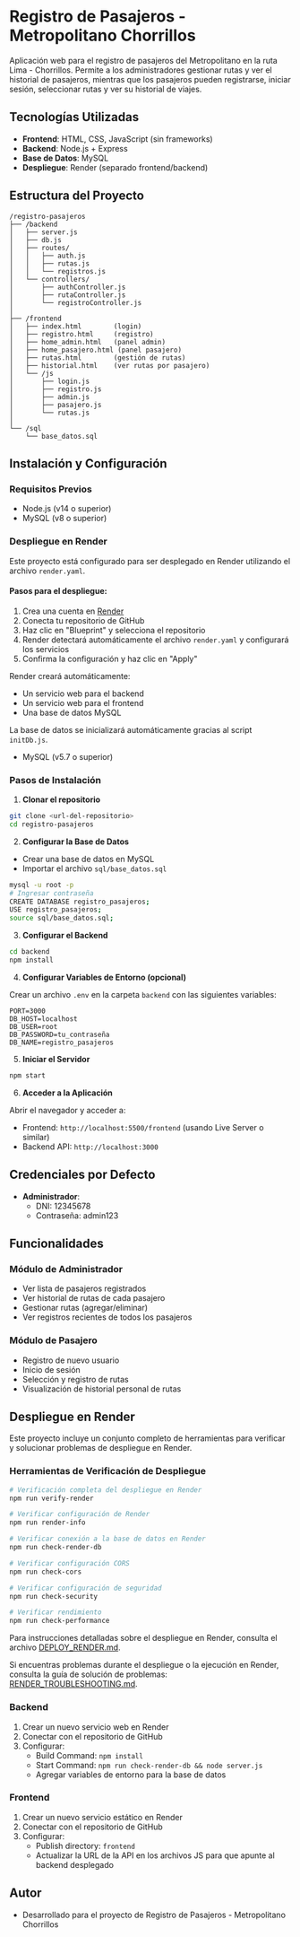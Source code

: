 # Registro de Pasajeros - Metropolitano Chorrillos

Aplicación web para el registro de pasajeros del Metropolitano en la ruta Lima - Chorrillos. Permite a los administradores gestionar rutas y ver el historial de pasajeros, mientras que los pasajeros pueden registrarse, iniciar sesión, seleccionar rutas y ver su historial de viajes.

## Tecnologías Utilizadas

- **Frontend**: HTML, CSS, JavaScript (sin frameworks)
- **Backend**: Node.js + Express
- **Base de Datos**: MySQL
- **Despliegue**: Render (separado frontend/backend)

## Estructura del Proyecto

```
/registro-pasajeros
├── /backend
│   ├── server.js
│   ├── db.js
│   ├── routes/
│   │   ├── auth.js
│   │   ├── rutas.js
│   │   └── registros.js
│   └── controllers/
│       ├── authController.js
│       ├── rutaController.js
│       └── registroController.js
│
├── /frontend
│   ├── index.html        (login)
│   ├── registro.html     (registro)
│   ├── home_admin.html   (panel admin)
│   ├── home_pasajero.html (panel pasajero)
│   ├── rutas.html        (gestión de rutas)
│   ├── historial.html    (ver rutas por pasajero)
│   └── /js
│       ├── login.js
│       ├── registro.js
│       ├── admin.js
│       ├── pasajero.js
│       └── rutas.js
│
└── /sql
    └── base_datos.sql
```

## Instalación y Configuración

### Requisitos Previos

- Node.js (v14 o superior)
- MySQL (v8 o superior)

### Despliegue en Render

Este proyecto está configurado para ser desplegado en Render utilizando el archivo `render.yaml`.

#### Pasos para el despliegue:

1. Crea una cuenta en [Render](https://render.com)
2. Conecta tu repositorio de GitHub
3. Haz clic en "Blueprint" y selecciona el repositorio
4. Render detectará automáticamente el archivo `render.yaml` y configurará los servicios
5. Confirma la configuración y haz clic en "Apply"

Render creará automáticamente:
- Un servicio web para el backend
- Un servicio web para el frontend
- Una base de datos MySQL

La base de datos se inicializará automáticamente gracias al script `initDb.js`.
- MySQL (v5.7 o superior)

### Pasos de Instalación

1. **Clonar el repositorio**

```bash
git clone <url-del-repositorio>
cd registro-pasajeros
```

2. **Configurar la Base de Datos**

- Crear una base de datos en MySQL
- Importar el archivo `sql/base_datos.sql`

```bash
mysql -u root -p
# Ingresar contraseña
CREATE DATABASE registro_pasajeros;
USE registro_pasajeros;
source sql/base_datos.sql;
```

3. **Configurar el Backend**

```bash
cd backend
npm install
```

4. **Configurar Variables de Entorno (opcional)**

Crear un archivo `.env` en la carpeta `backend` con las siguientes variables:

```
PORT=3000
DB_HOST=localhost
DB_USER=root
DB_PASSWORD=tu_contraseña
DB_NAME=registro_pasajeros
```

5. **Iniciar el Servidor**

```bash
npm start
```

6. **Acceder a la Aplicación**

Abrir el navegador y acceder a:
- Frontend: `http://localhost:5500/frontend` (usando Live Server o similar)
- Backend API: `http://localhost:3000`

## Credenciales por Defecto

- **Administrador**:
  - DNI: 12345678
  - Contraseña: admin123

## Funcionalidades

### Módulo de Administrador

- Ver lista de pasajeros registrados
- Ver historial de rutas de cada pasajero
- Gestionar rutas (agregar/eliminar)
- Ver registros recientes de todos los pasajeros

### Módulo de Pasajero

- Registro de nuevo usuario
- Inicio de sesión
- Selección y registro de rutas
- Visualización de historial personal de rutas

## Despliegue en Render

Este proyecto incluye un conjunto completo de herramientas para verificar y solucionar problemas de despliegue en Render.

### Herramientas de Verificación de Despliegue

```bash
# Verificación completa del despliegue en Render
npm run verify-render

# Verificar configuración de Render
npm run render-info

# Verificar conexión a la base de datos en Render
npm run check-render-db

# Verificar configuración CORS
npm run check-cors

# Verificar configuración de seguridad
npm run check-security

# Verificar rendimiento
npm run check-performance
```

Para instrucciones detalladas sobre el despliegue en Render, consulta el archivo [DEPLOY_RENDER.md](./DEPLOY_RENDER.md).

Si encuentras problemas durante el despliegue o la ejecución en Render, consulta la guía de solución de problemas: [RENDER_TROUBLESHOOTING.md](./RENDER_TROUBLESHOOTING.md).

### Backend

1. Crear un nuevo servicio web en Render
2. Conectar con el repositorio de GitHub
3. Configurar:
   - Build Command: `npm install`
   - Start Command: `npm run check-render-db && node server.js`
   - Agregar variables de entorno para la base de datos

### Frontend

1. Crear un nuevo servicio estático en Render
2. Conectar con el repositorio de GitHub
3. Configurar:
   - Publish directory: `frontend`
   - Actualizar la URL de la API en los archivos JS para que apunte al backend desplegado

## Autor

- Desarrollado para el proyecto de Registro de Pasajeros - Metropolitano Chorrillos